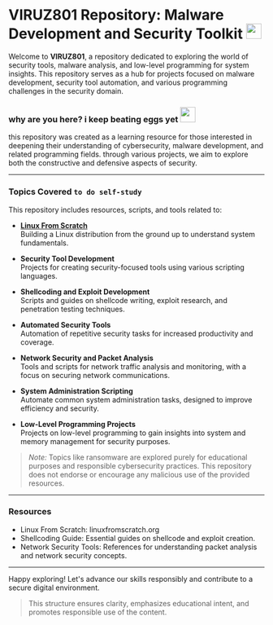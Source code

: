 # VIRUZ801 Repository: Malware Development and Security Toolkit <img src="https://cdn.catcatnya.com/custom_emojis/images/000/161/948/original/911f107a27fa251a.gif" length="30" width="30" />

Welcome to **VIRUZ801**, a repository dedicated to exploring the world of security tools, malware analysis, and low-level programming for system insights. This repository serves as a hub for projects focused on malware development, security tool automation, and various programming challenges in the security domain.

### why are you here? i keep beating eggs yet <img src="https://cdn.catcatnya.com/custom_emojis/images/000/011/086/original/1bd01832fa5a6e33.gif" length="30" width="30" />

this repository was created as a learning resource for those interested in deepening their understanding of cybersecurity, malware development, and related programming fields. through various projects, we aim to explore both the constructive and defensive aspects of security.

---

### Topics Covered `to do self-study`

This repository includes resources, scripts, and tools related to:

- [**Linux From Scratch**](https://www.linuxfromscratch.org) <br>
  Building a Linux distribution from the ground up to understand system fundamentals.  
  
- **Security Tool Development**  
  Projects for creating security-focused tools using various scripting languages.

- **Shellcoding and Exploit Development**  
  Scripts and guides on shellcode writing, exploit research, and penetration testing techniques.

- **Automated Security Tools**  
  Automation of repetitive security tasks for increased productivity and coverage.

- **Network Security and Packet Analysis**  
  Tools and scripts for network traffic analysis and monitoring, with a focus on securing network communications.

- **System Administration Scripting**  
  Automate common system administration tasks, designed to improve efficiency and security.

- **Low-Level Programming Projects**  
  Projects on low-level programming to gain insights into system and memory management for security purposes.

> *Note:* Topics like ransomware are explored purely for educational purposes and responsible cybersecurity practices. This repository does not endorse or encourage any malicious use of the provided resources.

---

### Resources
- Linux From Scratch: linuxfromscratch.org
- Shellcoding Guide: Essential guides on shellcode and exploit creation.
- Network Security Tools: References for understanding packet analysis and network security concepts.

---

Happy exploring! Let's advance our skills responsibly and contribute to a secure digital environment.

> This structure ensures clarity, emphasizes educational intent, and promotes responsible use of the content.

